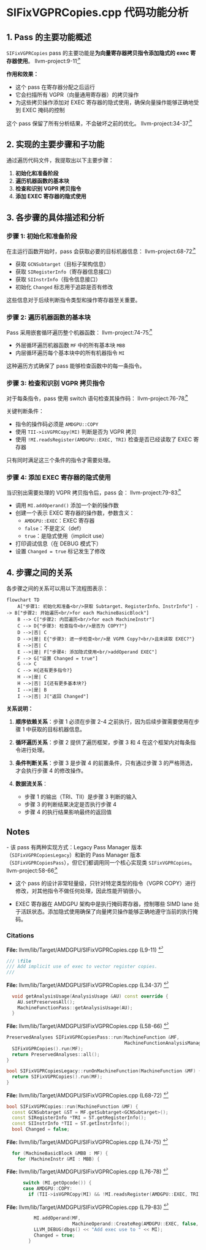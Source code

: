 # SIFixVGPRCopies.cpp 代码功能分析

## 1. Pass 的主要功能概述

<a name="ref-block_0"></a>`SIFixVGPRCopies` pass 的主要功能是**为向量寄存器拷贝指令添加隐式的 exec 寄存器使用**。 llvm-project:9-11[<sup>↗</sup>](#block_0) 

**作用和效果：**
- 这个 pass 在寄存器分配之后运行
- 它会扫描所有 VGPR（向量通用寄存器）的拷贝操作
- 为这些拷贝操作添加对 EXEC 寄存器的隐式使用，确保向量操作能够正确地受到 EXEC 掩码的控制

<a name="ref-block_1"></a>这个 pass 保留了所有分析结果，不会破坏之前的优化。 llvm-project:34-37[<sup>↗</sup>](#block_1) 

## 2. 实现的主要步骤和子功能

通过遍历代码文件，我提取出以下主要步骤：

1. **初始化和准备阶段**
2. **遍历机器函数的基本块**
3. **检查和识别 VGPR 拷贝指令**
4. **添加 EXEC 寄存器的隐式使用**

## 3. 各步骤的具体描述和分析

### 步骤 1: 初始化和准备阶段

<a name="ref-block_3"></a>在主运行函数开始时，pass 会获取必要的目标机器信息： llvm-project:68-72[<sup>↗</sup>](#block_3) 

- 获取 `GCNSubtarget`（目标子架构信息）
- 获取 `SIRegisterInfo`（寄存器信息接口）
- 获取 `SIInstrInfo`（指令信息接口）
- 初始化 `Changed` 标志用于追踪是否有修改

这些信息对于后续判断指令类型和操作寄存器至关重要。

### 步骤 2: 遍历机器函数的基本块

<a name="ref-block_4"></a>Pass 采用嵌套循环遍历整个机器函数： llvm-project:74-75[<sup>↗</sup>](#block_4) 

- 外层循环遍历机器函数 `MF` 中的所有基本块 `MBB`
- 内层循环遍历每个基本块中的所有机器指令 `MI`

这种遍历方式确保了 pass 能够检查函数中的每一条指令。

### 步骤 3: 检查和识别 VGPR 拷贝指令

<a name="ref-block_5"></a>对于每条指令，pass 使用 switch 语句检查其操作码： llvm-project:76-78[<sup>↗</sup>](#block_5) 

关键判断条件：
- 指令的操作码必须是 `AMDGPU::COPY`
- 使用 `TII->isVGPRCopy(MI)` 判断是否为 VGPR 拷贝
- 使用 `!MI.readsRegister(AMDGPU::EXEC, TRI)` 检查是否已经读取了 EXEC 寄存器

只有同时满足这三个条件的指令才需要处理。

### 步骤 4: 添加 EXEC 寄存器的隐式使用

<a name="ref-block_6"></a>当识别出需要处理的 VGPR 拷贝指令后，pass 会： llvm-project:79-83[<sup>↗</sup>](#block_6) 

- 调用 `MI.addOperand()` 添加一个新的操作数
- 创建一个表示 EXEC 寄存器的操作数，参数含义：
  - `AMDGPU::EXEC`：EXEC 寄存器
  - `false`：不是定义（def）
  - `true`：是隐式使用（implicit use）
- 打印调试信息（在 DEBUG 模式下）
- 设置 `Changed = true` 标记发生了修改

## 4. 步骤之间的关系

各步骤之间的关系可以用以下流程图表示：

```mermaid
flowchart TD
    A["步骤1: 初始化和准备<br/>获取 Subtarget、RegisterInfo、InstrInfo"] --> B["步骤2: 开始遍历<br/>for each MachineBasicBlock"]
    B --> C["步骤2: 内层遍历<br/>for each MachineInstr"]
    C --> D{"步骤3: 检查指令<br/>是否为 COPY?"}
    D -->|否| C
    D -->|是| E{"步骤3: 进一步检查<br/>是 VGPR Copy?<br/>且未读取 EXEC?"}
    E -->|否| C
    E -->|是| F["步骤4: 添加隐式使用<br/>addOperand EXEC"]
    F --> G["设置 Changed = true"]
    G --> C
    C --> H{还有更多指令?}
    H -->|是| C
    H -->|否| I{还有更多基本块?}
    I -->|是| B
    I -->|否| J["返回 Changed"]
```

**关系说明：**

1. **顺序依赖关系**：步骤 1 必须在步骤 2-4 之前执行，因为后续步骤需要使用在步骤 1 中获取的目标机器信息。

2. **循环遍历关系**：步骤 2 提供了遍历框架，步骤 3 和 4 在这个框架内对每条指令进行处理。

3. **条件判断关系**：步骤 3 是步骤 4 的前置条件，只有通过步骤 3 的严格筛选，才会执行步骤 4 的修改操作。

4. **数据流关系**：
   - 步骤 1 的输出（TRI、TII）是步骤 3 判断的输入
   - 步骤 3 的判断结果决定是否执行步骤 4
   - 步骤 4 的执行结果影响最终的返回值

## Notes

<a name="ref-block_2"></a>- 该 pass 有两种实现方式：Legacy Pass Manager 版本（`SIFixVGPRCopiesLegacy`）和新的 Pass Manager 版本（`SIFixVGPRCopiesPass`），但它们都调用同一个核心实现类 `SIFixVGPRCopies`。 llvm-project:58-66[<sup>↗</sup>](#block_2) 

- 这个 pass 的设计非常轻量级，只针对特定类型的指令（VGPR COPY）进行修改，对其他指令不做任何处理，因此性能开销很小。

- EXEC 寄存器在 AMDGPU 架构中是执行掩码寄存器，控制哪些 SIMD lane 处于活跃状态。添加隐式使用确保了向量拷贝操作能够正确地遵守当前的执行掩码。
### Citations
<a name="block_0"></a>**File:** llvm/lib/Target/AMDGPU/SIFixVGPRCopies.cpp (L9-11) [<sup>↩</sup>](#ref-block_0)
```cpp
/// \file
/// Add implicit use of exec to vector register copies.
///
```
<a name="block_1"></a>**File:** llvm/lib/Target/AMDGPU/SIFixVGPRCopies.cpp (L34-37) [<sup>↩</sup>](#ref-block_1)
```cpp
  void getAnalysisUsage(AnalysisUsage &AU) const override {
    AU.setPreservesAll();
    MachineFunctionPass::getAnalysisUsage(AU);
  }
```
<a name="block_2"></a>**File:** llvm/lib/Target/AMDGPU/SIFixVGPRCopies.cpp (L58-66) [<sup>↩</sup>](#ref-block_2)
```cpp
PreservedAnalyses SIFixVGPRCopiesPass::run(MachineFunction &MF,
                                           MachineFunctionAnalysisManager &) {
  SIFixVGPRCopies().run(MF);
  return PreservedAnalyses::all();
}

bool SIFixVGPRCopiesLegacy::runOnMachineFunction(MachineFunction &MF) {
  return SIFixVGPRCopies().run(MF);
}
```
<a name="block_3"></a>**File:** llvm/lib/Target/AMDGPU/SIFixVGPRCopies.cpp (L68-72) [<sup>↩</sup>](#ref-block_3)
```cpp
bool SIFixVGPRCopies::run(MachineFunction &MF) {
  const GCNSubtarget &ST = MF.getSubtarget<GCNSubtarget>();
  const SIRegisterInfo *TRI = ST.getRegisterInfo();
  const SIInstrInfo *TII = ST.getInstrInfo();
  bool Changed = false;
```
<a name="block_4"></a>**File:** llvm/lib/Target/AMDGPU/SIFixVGPRCopies.cpp (L74-75) [<sup>↩</sup>](#ref-block_4)
```cpp
  for (MachineBasicBlock &MBB : MF) {
    for (MachineInstr &MI : MBB) {
```
<a name="block_5"></a>**File:** llvm/lib/Target/AMDGPU/SIFixVGPRCopies.cpp (L76-78) [<sup>↩</sup>](#ref-block_5)
```cpp
      switch (MI.getOpcode()) {
      case AMDGPU::COPY:
        if (TII->isVGPRCopy(MI) && !MI.readsRegister(AMDGPU::EXEC, TRI)) {
```
<a name="block_6"></a>**File:** llvm/lib/Target/AMDGPU/SIFixVGPRCopies.cpp (L79-83) [<sup>↩</sup>](#ref-block_6)
```cpp
          MI.addOperand(MF,
                        MachineOperand::CreateReg(AMDGPU::EXEC, false, true));
          LLVM_DEBUG(dbgs() << "Add exec use to " << MI);
          Changed = true;
        }
```